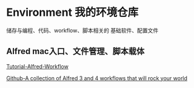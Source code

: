 # Environment 我的环境仓库

储存与编程、代码、workflow、脚本相关的
基础软件、配置文件

## Alfred mac入口、文件管理、脚本载体

[Tutorial-Alfred-Workflow](http://www.deanishe.net/alfred-workflow/tutorial.html)

[Github-A collection of Alfred 3 and 4 workflows that will rock your world](https://github.com/zenorocha/alfred-workflows)

